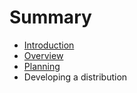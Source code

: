 # Summary

* [Introduction](README.md)
* [Overview](chapter1-overview.md)
* [Planning](chapter2-planning.md)
* Developing a distribution

